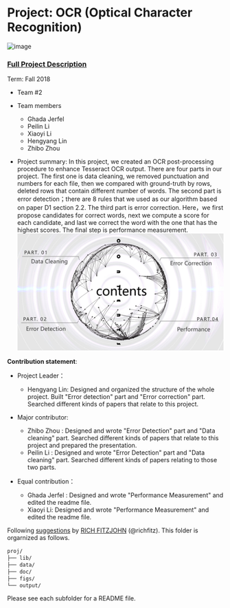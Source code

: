 # Project: OCR (Optical Character Recognition) 

![image](figs/intro.png)

### [Full Project Description](doc/project4_desc.md)

Term: Fall 2018

+ Team #2
+ Team members
	+ Ghada Jerfel 
	+ Peilin Li
	+ Xiaoyi Li
	+ Hengyang Lin
	+ Zhibo Zhou

+ Project summary: In this project, we created an OCR post-processing procedure to enhance Tesseract OCR output. There are four parts in our project. The first one is data cleaning, we removed punctuation and numbers for each file, then we compared with ground-truth by rows, deleted rows that contain different number of words. The second part is error detection；there are 8 rules that we used as our algorithm based on paper D1 section 2.2. The third part is error correction. Here，we first propose candidates for correct words, next we compute a score for each candidate, and last we correct the word with the one that has the highest scores. The final step is performance measurement.
![screenshot](doc/project4.png)
	
**Contribution statement**: 
+ Project Leader：
  + Hengyang Lin: Designed and organized the structure of the whole project. Built "Error detection" part and "Error correction" part. Searched different kinds of papers that relate to this project.
  
+ Major contributor:
  + Zhibo Zhou : Designed and wrote "Error Detection" part and "Data cleaning" part. Searched different kinds of papers that       relate to this project and prepared the presentation.
  + Peilin Li : Designed and wrote "Error Detection" part and "Data cleaning" part. Searched different kinds of papers relating to those two parts. 
  
+ Equal contribution：
  + Ghada Jerfel : Designed and wrote "Performance Measurement" and edited the readme file.
  + Xiaoyi Li: Designed and wrote "Performance Measurement" and edited the readme file.
  


Following [suggestions](http://nicercode.github.io/blog/2013-04-05-projects/) by [RICH FITZJOHN](http://nicercode.github.io/about/#Team) (@richfitz). This folder is orgarnized as follows.

```
proj/
├── lib/
├── data/
├── doc/
├── figs/
└── output/
```

Please see each subfolder for a README file.
